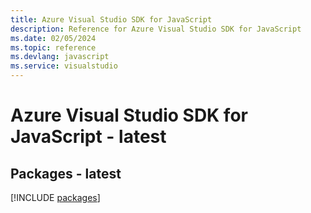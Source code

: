 ```yaml
---
title: Azure Visual Studio SDK for JavaScript
description: Reference for Azure Visual Studio SDK for JavaScript
ms.date: 02/05/2024
ms.topic: reference
ms.devlang: javascript
ms.service: visualstudio
---
```

# Azure Visual Studio SDK for JavaScript - latest
## Packages - latest
[!INCLUDE [packages](visual-studio-index.md)]